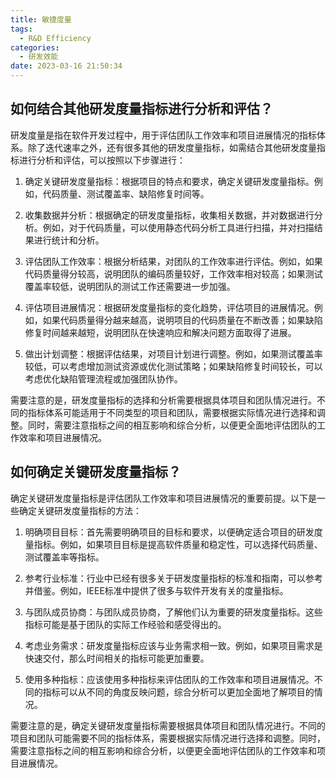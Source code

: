 ```yaml
---
title: 敏捷度量
tags:
  - R&D Efficiency
categories:
  - 研发效能
date: 2023-03-16 21:50:34
---
```


## 如何结合其他研发度量指标进行分析和评估？
研发度量是指在软件开发过程中，用于评估团队工作效率和项目进展情况的指标体系。除了迭代速率之外，还有很多其他的研发度量指标，如需结合其他研发度量指标进行分析和评估，可以按照以下步骤进行：

1. 确定关键研发度量指标：根据项目的特点和要求，确定关键研发度量指标。例如，代码质量、测试覆盖率、缺陷修复时间等。

2. 收集数据并分析：根据确定的研发度量指标，收集相关数据，并对数据进行分析。例如，对于代码质量，可以使用静态代码分析工具进行扫描，并对扫描结果进行统计和分析。

3. 评估团队工作效率：根据分析结果，对团队的工作效率进行评估。例如，如果代码质量得分较高，说明团队的编码质量较好，工作效率相对较高；如果测试覆盖率较低，说明团队的测试工作还需要进一步加强。

4. 评估项目进展情况：根据研发度量指标的变化趋势，评估项目的进展情况。例如，如果代码质量得分越来越高，说明项目的代码质量在不断改善；如果缺陷修复时间越来越短，说明团队在快速响应和解决问题方面取得了进展。

5. 做出计划调整：根据评估结果，对项目计划进行调整。例如，如果测试覆盖率较低，可以考虑增加测试资源或优化测试策略；如果缺陷修复时间较长，可以考虑优化缺陷管理流程或加强团队协作。

需要注意的是，研发度量指标的选择和分析需要根据具体项目和团队情况进行。不同的指标体系可能适用于不同类型的项目和团队，需要根据实际情况进行选择和调整。同时，需要注意指标之间的相互影响和综合分析，以便更全面地评估团队的工作效率和项目进展情况。

## 如何确定关键研发度量指标？
确定关键研发度量指标是评估团队工作效率和项目进展情况的重要前提。以下是一些确定关键研发度量指标的方法：

1. 明确项目目标：首先需要明确项目的目标和要求，以便确定适合项目的研发度量指标。例如，如果项目目标是提高软件质量和稳定性，可以选择代码质量、测试覆盖率等指标。

2. 参考行业标准：行业中已经有很多关于研发度量指标的标准和指南，可以参考并借鉴。例如，IEEE标准中提供了很多与软件开发有关的度量指标。

3. 与团队成员协商：与团队成员协商，了解他们认为重要的研发度量指标。这些指标可能是基于团队的实际工作经验和感受得出的。

4. 考虑业务需求：研发度量指标应该与业务需求相一致。例如，如果项目需求是快速交付，那么时间相关的指标可能更加重要。

5. 使用多种指标：应该使用多种指标来评估团队的工作效率和项目进展情况。不同的指标可以从不同的角度反映问题，综合分析可以更加全面地了解项目的情况。

需要注意的是，确定关键研发度量指标需要根据具体项目和团队情况进行。不同的项目和团队可能需要不同的指标体系，需要根据实际情况进行选择和调整。同时，需要注意指标之间的相互影响和综合分析，以便更全面地评估团队的工作效率和项目进展情况。